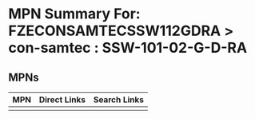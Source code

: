 



# MPN Summary For: FZECONSAMTECSSW112GDRA > con-samtec : SSW-101-02-G-D-RA

## MPNs
  

|MPN|Direct Links|Search Links|
| :--- | :--- | :--- |
||||
